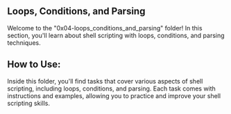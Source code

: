 ## Loops, Conditions, and Parsing
Welcome to the "0x04-loops_conditions_and_parsing" folder! In this section, you'll learn about shell scripting with loops, conditions, and parsing techniques.

## How to Use:
Inside this folder, you'll find tasks that cover various aspects of shell scripting, including loops, conditions, and parsing. Each task comes with instructions and examples, allowing you to practice and improve your shell scripting skills.
